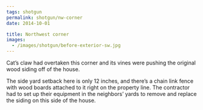 ```yaml
---
tags: shotgun
permalink: shotgun/nw-corner
date: 2014-10-01

title: Northwest corner
images:
  - /images/shotgun/before-exterior-sw.jpg
---
```

Cat’s claw had overtaken this corner and its vines were pushing the original wood siding off of the house.

The side yard setback here is only 12 inches, and there’s a chain link fence with wood boards attached to it right on the property line. The contractor had to set up their equipment in the neighbors’ yards to remove and replace the siding on this side of the house.
